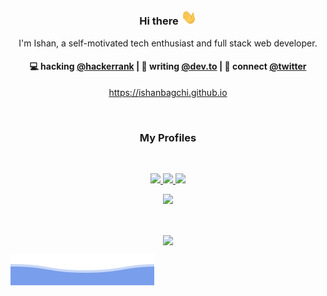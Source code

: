 <h3 align="center"> Hi there <img src="./assets/images/hi.gif" width="25"/></h3>

<p align="center">
I'm Ishan, a self-motivated tech enthusiast and full stack web developer.
</p>

<h4 align="center">
💻 hacking <a href="https://www.hackerrank.com/ishanbagchi">@hackerrank</a> | 🌱 writing <a href="https://dev.to/ishanbagchi">@dev.to</a> | 💬 connect <a href="https://twitter.com/ishan_bagchi">@twitter</a>
</h4>
<p  align="center">
<a href="https://ishanbagchi.github.io/">https://ishanbagchi.github.io</a>
</p>

<br/>
<h3 align="center">
My Profiles
</h3>
<br/>

<p align="center">
  <a href="https://linkedin.com/in/ishan-bagchi">
    <img src="https://img.shields.io/badge/linkedin-%230077B5.svg?style=for-the-badge&logo=linkedin&logoColor=white"/>
  </a>

  <a href="https://facebook.com/ib.perman">
    <img src="https://img.shields.io/badge/Facebook-%231877F2.svg?style=for-the-badge&logo=Facebook&logoColor=white"/>
  </a>

  <a href="https://instagram.com/ib.perman">
    <img src="https://img.shields.io/badge/instagram-%23E4405F.svg?style=for-the-badge&logo=Instagram&logoColor=white"/>
  </a>
</p>

<p align="center">
  <img src="https://visitor-badge.laobi.icu/badge?page_id=ishanbagchi.ishanbagchi">
</p>

<br/>

<p align="center">
  <img align="center" src="https://github-readme-stats-sigma-five.vercel.app/api?username=ishanbagchi&show_icons=true&count_private=true&theme=calm&hide=stars"/>
</p>

![Footer Animation](./assets/images/footer.svg)

[//]: <> (calm: {
title_color: "e07a5f",
icon_color: "edae49",
text_color: "ebcfb2",
bg_color: "373f51",
})
